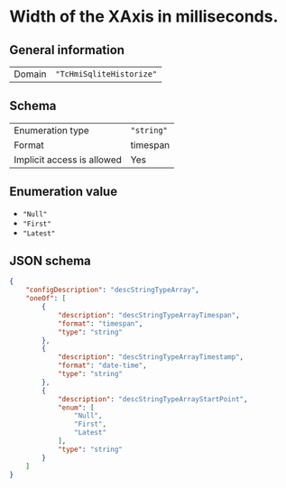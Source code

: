 # Width of the XAxis in milliseconds.

## General information

|  |  |
| - | - |
| Domain | `"TcHmiSqliteHistorize"` |

## Schema

|  |  |
| - | - |
| Enumeration type | `"string"` |
| Format | timespan |
| Implicit access is allowed | Yes |

## Enumeration value

- `"Null"`
- `"First"`
- `"Latest"`

## JSON schema

```json
{
    "configDescription": "descStringTypeArray",
    "oneOf": [
        {
            "description": "descStringTypeArrayTimespan",
            "format": "timespan",
            "type": "string"
        },
        {
            "description": "descStringTypeArrayTimestamp",
            "format": "date-time",
            "type": "string"
        },
        {
            "description": "descStringTypeArrayStartPoint",
            "enum": [
                "Null",
                "First",
                "Latest"
            ],
            "type": "string"
        }
    ]
}
```

